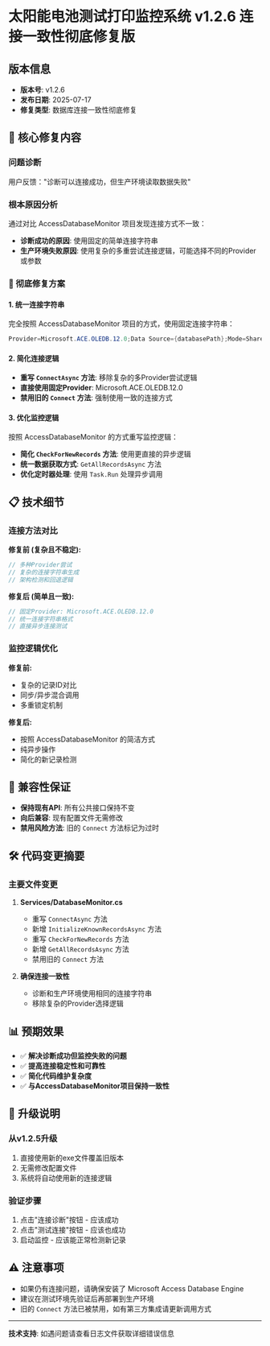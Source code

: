 # 太阳能电池测试打印监控系统 v1.2.6 连接一致性彻底修复版

## 版本信息
- **版本号**: v1.2.6  
- **发布日期**: 2025-07-17
- **修复类型**: 数据库连接一致性彻底修复

## 🔧 核心修复内容

### 问题诊断
用户反馈："诊断可以连接成功，但生产环境读取数据失败"

### 根本原因分析
通过对比 AccessDatabaseMonitor 项目发现连接方式不一致：
- **诊断成功的原因**: 使用固定的简单连接字符串
- **生产环境失败原因**: 使用复杂的多重尝试连接逻辑，可能选择不同的Provider或参数

### 🎯 彻底修复方案

#### 1. 统一连接字符串
完全按照 AccessDatabaseMonitor 项目的方式，使用固定连接字符串：
```csharp
Provider=Microsoft.ACE.OLEDB.12.0;Data Source={databasePath};Mode=Share Deny None;Persist Security Info=false;Jet OLEDB:Database Locking Mode=1;
```

#### 2. 简化连接逻辑
- **重写 `ConnectAsync` 方法**: 移除复杂的多Provider尝试逻辑
- **直接使用固定Provider**: Microsoft.ACE.OLEDB.12.0
- **禁用旧的 `Connect` 方法**: 强制使用一致的连接方式

#### 3. 优化监控逻辑
按照 AccessDatabaseMonitor 的方式重写监控逻辑：
- **简化 `CheckForNewRecords` 方法**: 使用更直接的异步逻辑
- **统一数据获取方式**: `GetAllRecordsAsync` 方法
- **优化定时器处理**: 使用 `Task.Run` 处理异步调用

## 📋 技术细节

### 连接方法对比

**修复前 (复杂且不稳定):**
```csharp
// 多种Provider尝试
// 复杂的连接字符串生成
// 架构检测和回退逻辑
```

**修复后 (简单且一致):**
```csharp
// 固定Provider: Microsoft.ACE.OLEDB.12.0
// 统一连接字符串格式
// 直接异步连接测试
```

### 监控逻辑优化

**修复前:**
- 复杂的记录ID对比
- 同步/异步混合调用
- 多重锁定机制

**修复后:**
- 按照 AccessDatabaseMonitor 的简洁方式
- 纯异步操作
- 简化的新记录检测

## 🔄 兼容性保证

- **保持现有API**: 所有公共接口保持不变
- **向后兼容**: 现有配置文件无需修改
- **禁用风险方法**: 旧的 `Connect` 方法标记为过时

## 🛠️ 代码变更摘要

### 主要文件变更
1. **Services/DatabaseMonitor.cs**
   - 重写 `ConnectAsync` 方法
   - 新增 `InitializeKnownRecordsAsync` 方法
   - 重写 `CheckForNewRecords` 方法
   - 新增 `GetAllRecordsAsync` 方法
   - 禁用旧的 `Connect` 方法

2. **确保连接一致性**
   - 诊断和生产环境使用相同的连接字符串
   - 移除复杂的Provider选择逻辑

## 📊 预期效果

- ✅ **解决诊断成功但监控失败的问题**
- ✅ **提高连接稳定性和可靠性**
- ✅ **简化代码维护复杂度**
- ✅ **与AccessDatabaseMonitor项目保持一致性**

## 🚀 升级说明

### 从v1.2.5升级
1. 直接使用新的exe文件覆盖旧版本
2. 无需修改配置文件
3. 系统将自动使用新的连接逻辑

### 验证步骤
1. 点击"连接诊断"按钮 - 应该成功
2. 点击"测试连接"按钮 - 应该也成功  
3. 启动监控 - 应该能正常检测新记录

## ⚠️ 注意事项

- 如果仍有连接问题，请确保安装了 Microsoft Access Database Engine
- 建议在测试环境先验证后再部署到生产环境
- 旧的 `Connect` 方法已被禁用，如有第三方集成请更新调用方式

---

**技术支持**: 如遇问题请查看日志文件获取详细错误信息 